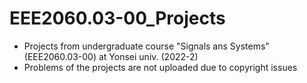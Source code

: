 # EEE2060.03-00_Projects
* Projects from undergraduate course "Signals ans Systems" (EEE2060.03-00) at Yonsei univ. (2022-2)
* Problems of the projects are not uploaded due to copyright issues
